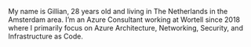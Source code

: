 My name is Gillian, 28 years old and living in The Netherlands in the Amsterdam area.
I’m an Azure Consultant working at Wortell since 2018 where I primarily focus on Azure Architecture, Networking, Security, and Infrastructure as Code.

